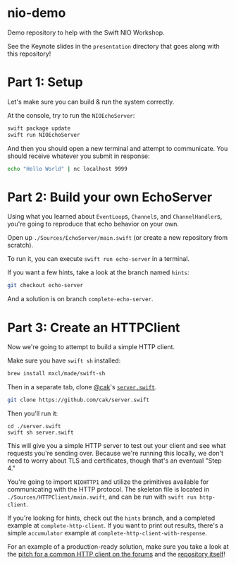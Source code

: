 # nio-demo

Demo repository to help with the Swift NIO Workshop.

See the Keynote slides in the `presentation` directory that goes along with this repository!

# Part 1: Setup

Let's make sure you can build & run the system correctly.

At the console, try to run the `NIOEchoServer`:

```swift
swift package update
swift run NIOEchoServer
```

And then you should open a new terminal and attempt to communicate. You should receive whatever you submit in response:

```sh
echo "Hello World" | nc localhost 9999
```

# Part 2: Build your own EchoServer

Using what you learned about `EventLoop`s, `Channel`s, and `ChannelHandler`s, you're going to reproduce that echo behavior on your own.

Open up `./Sources/EchoServer/main.swift` (or create a new repository from scratch).

To run it, you can execute `swift run echo-server` in a terminal.

If you want a few hints, take a look at the branch named `hints`:

```sh
git checkout echo-server
```

And a solution is on branch `complete-echo-server`.

# Part 3: Create an HTTPClient

Now we're going to attempt to build a simple HTTP client.

Make sure you have `swift sh` installed:

```sh
brew install mxcl/made/swift-sh
```

Then in a separate tab, clone [@cak](https://github.com/cak)'s [`server.swift`](https://github.com/cak/server.swift).

```sh
git clone https://github.com/cak/server.swift
```

Then you'll run it:

```
cd ./server.swift
swift sh server.swift
```

This will give you a simple HTTP server to test out your client and see what requests you're sending over. Because we're running this locally, we don't need to worry about TLS and certificates, though that's an eventual "Step 4."

You're going to import `NIOHTTP1` and utilize the primitives available for communicating with the HTTP protocol. The skeleton file is located in `./Sources/HTTPClient/main.swift`, and can be run with `swift run http-client`.

If you're looking for hints, check out the `hints` branch, and a completed example at `complete-http-client`. If you want to print out results, there's a simple `accumulator` example at `complete-http-client-with-response`.

For an example of a production-ready solution, make sure you take a look at the [pitch for a common HTTP client on the forums](https://forums.swift.org/t/generic-http-client-library-pitch/23341) and the [repository itself](https://github.com/swift-server/swift-nio-http-client)!
